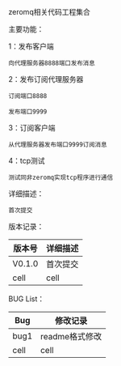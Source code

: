 zeromq相关代码工程集合

主要功能：

1：发布客户端

    向代理服务器8888端口发布消息
   
2：发布订阅代理服务器

    订阅端口8888
    
    发布端口9999
    
3：订阅客户端

    从代理服务器发布端口9999订阅消息
   
4：tcp测试

    测试同非zeromq实现tcp程序进行通信
   
详细描述：

    首次提交
    
版本记录：

| 版本号 | 详细描述 |
| ------ | ------ |
| V0.1.0 | 首次提交 |
| cell | cell | 

BUG List：

| Bug | 修改记录 |
| ------ | ------ |
| bug1 | readme格式修改 |
| cell | cell | 
